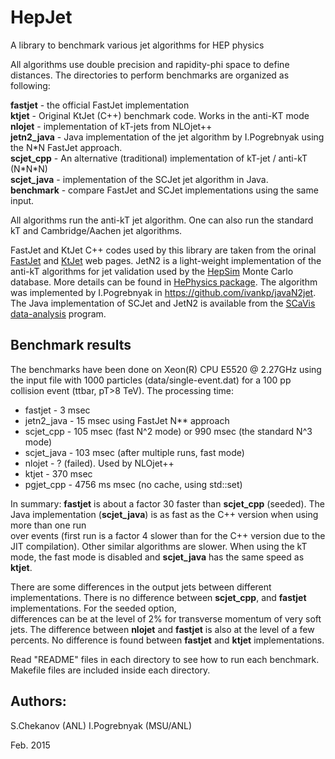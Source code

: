 # HepJet
A library to benchmark various jet algorithms for HEP physics

All algorithms use double precision and rapidity-phi space to define distances. The directories to perform benchmarks are organized as following:

<p>
<b>fastjet</b>       - the official FastJet implementation <br>
<b>ktjet</b>         - Original KtJet (C++) benchmark code. Works in the anti-KT  mode<br>
<b>nlojet</b>        - implementation of kT-jets from NLOjet++ <br>
<b>jetn2_java</b>    - Java implementation of the jet algorithm by I.Pogrebnyak using the N*N FastJet approach. <br> 
<b>scjet_cpp</b>     - An alternative (traditional) implementation of kT-jet / anti-kT (N*N*N)<br>
<b>scjet_java</b>    - implementation of the SCJet jet algorithm in Java. <br>
<b>benchmark</b>    -  compare FastJet and SCJet implementations using the same input.<br>
<p>
All algorithms run the anti-kT jet algorithm. One can also run the standard kT and Cambridge/Aachen jet algorithms. 

<p>

FastJet and KtJet C++ codes used by this library are taken  from the orinal <a href="http://fastjet.fr/">FastJet</a> and <a href="https://ktjet.hepforge.org/">KtJet</a> web pages. 
JetN2 is a light-weight implementation of the anti-kT algorithms for jet validation used by the 
<a href="http://atlaswww.hep.anl.gov/hepsim/">HepSim</a> Monte Carlo database.
More details can be found in <a href="https://github.com/chekanov/hephysics">HePhysics package</a>. 
The algorithm was implemented by I.Pogrebnyak in https://github.com/ivankp/javaN2jet. 
The Java implementation of SCJet and JetN2 is available from the <a href="http://jwork.org/scavis/">SCaVis data-analysis</a> program. 

<h2>Benchmark results</h2>

The benchmarks have been done on Xeon(R) CPU E5520 @ 2.27GHz
using the input file with 1000 particles (data/single-event.dat) for a 100 pp collision event
(ttbar, pT>8 TeV). The processing time:

 <ul>
  <li>fastjet    - 3 msec </li>
  <li>jetn2_java - 15 msec using FastJet N** approach</li>
  <li>scjet_cpp -  105 msec (fast N^2 mode) or 990 msec (the standard N^3 mode) </li>   
  <li>scjet_java - 103 msec (after multiple runs, fast mode) </li>
  <li>nlojet    - ? (failed). Used by NLOjet++</li>
  <li>ktjet     - 370 msec</li>
  <li>pgjet_cpp - 4756 ms msec (no cache, using std::set)</li>
</ul> 

In summary: <b>fastjet</b> is  about a factor 30 faster than <b>scjet_cpp</b> (seeded).
The Java implementation (<b>scjet_java</b>) is as fast as the C++ version when using more than one run           
over events (first run is a factor 4 slower than for the C++ version due to the JIT compilation).
Other similar algorithms are slower. When using the kT mode, the fast mode is disabled
and <b>scjet_java</b> has the same speed as <b>ktjet</b>. 

<p>
</p>


There are some differences in the output jets between different implementations. 
There is no difference between <b>scjet_cpp</b>,  and <b>fastjet</b> implementations.
For the seeded option,  
differences can be at the level of 2% for transverse momentum of very soft jets.
The difference between <b>nlojet</b> and  <b>fastjet</b> is also at the level of a few percents. 
No difference is found between <b>fastjet</b> and  <b>ktjet</b> implementations. 

<p>


Read "README" files in each directory to see how to run each benchmark. 
Makefile files are included inside each directory.

Authors: 
--------
S.Chekanov (ANL)
I.Pogrebnyak (MSU/ANL)

Feb. 2015

